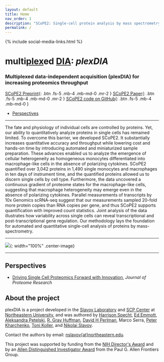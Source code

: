 ```yaml
---
layout: default
title: Home
nav_order: 1
description: "SCoPE2: Single-cell protein analysis by mass spectrometry; second generation SCoPE-MS"
permalink: /
---
```

{% include social-media-links.html %}

# multi<u>plex</u>ed <u>DIA</u>: *plexDIA*


<!-- {: .fs-6 .fw-300}  {: .fs-9 } -->

### Multiplexed data-independent acquisition (plexDIA) for increasing proteomics throughput

[SCoPE2 Preprint](https://doi.org/10.1101/665307){: .btn .fs-5 .mb-4 .mb-md-0 .mr-2 }
[SCoPE2 Paper](https://genomebiology.biomedcentral.com/articles/10.1186/s13059-021-02267-5){: .btn .fs-5 .mb-4 .mb-md-0 .mr-2 }
[SCoPE2 code on GitHub](https://github.com/SlavovLab/SCoPE2/tree/master/code){: .btn .fs-5 .mb-4 .mb-md-0 }


* [Perspectives]({{site.baseurl}}#perspectives)


------------

The fate and physiology of individual cells are controlled by proteins. Yet, our ability to quantitatively analyze proteins in single cells has remained limited. To overcome this barrier, we developed SCoPE2. It substantially increases quantitative accuracy and throughput while lowering cost and hands-on time by introducing automated and miniaturized sample preparation. These advances enabled us to analyze the emergence of cellular heterogeneity as homogeneous monocytes differentiated into macrophage-like cells in the absence of polarizing cytokines. SCoPE2 quantified over 3,042 proteins in 1,490 single monocytes and macrophages in ten days of instrument time, and the quantified proteins allowed us to discern single cells by cell type. Furthermore, the data uncovered a continuous gradient of proteome states for the macrophage-like cells, suggesting that macrophage heterogeneity may emerge even in the absence of polarizing cytokines. Parallel measurements of transcripts by 10x Genomics scRNA-seq suggest that our measurements sampled 20-fold more protein copies than RNA copies per gene, and thus SCoPE2 supports quantification with improved count statistics. Joint analysis of the data illustrates how variability across single cells can reveal transcriptional and post-transcriptional gene regulation. Our methodology lays the foundation for automated and quantitative single-cell analysis of proteins by mass-spectrometry.

------------

![]({{site.baseurl}}/assets/images/SCOPE2-ac.png){: width="100%" .center-image}

------------


## Perspectives
* [Driving Single Cell Proteomics Forward with Innovation](https://pubmed.ncbi.nlm.nih.gov/34597050/), *Journal of Proteome Research*



## About the project

plexDIA is a project developed in the [Slavov Laboratory](http://slavovlab.net) and [SCP Center](http://center.single-cell.net) at [Northeastern University](https://www.northeastern.edu/), and was authored by [Harrison Specht](http://harrisonspecht.com), [Ed Emmott](http://edemmott.co.uk/), [Aleksandra Petelski](http://slavovlab.net/people.htm), [R. Gray Huffman](http://slavovlab.net/people.htm), [David H Perlman](http://slavovlab.net/people.htm), Marco Serra, [Peter Kharchenko](http://pklab.med.harvard.edu/), [Toni Koller](http://slavovlab.net/people.htm), and [Nikolai Slavov](https://coe.northeastern.edu/people/slavov-nikolai/).   


Contact the authors by email: [nslavov\{at\}northeastern.edu](mailto:nslavov@northeastern.edu).

This project was supported by funding from the [NIH Director's Award](https://projectreporter.nih.gov/project_info_description.cfm?aid=9167004&icde=31336575) and by an [Allen Distinguished Investigator Award](https://alleninstitute.org/what-we-do/frontiers-group/distinguished-investigators/projects/tracking-proteome-dynamics-single-cells) from the Paul G. Allen Frontiers Group.
